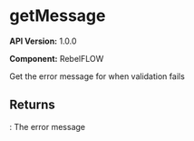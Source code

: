 # getMessage

**API Version:** 1.0.0

**Component:** RebelFLOW

Get the error message for when validation fails

## Returns

: The error message

